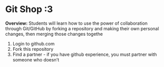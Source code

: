 # Git Shop :3
**__Overview:__**  Students will learn how to use the power of collaboration through Git/GitHub by forking a repository and making their own personal changes, then merging those changes togethe

1. Login to github.com
2. Fork this repository
3. Find a partner - if you have github experience, you must partner with someone who doesn’t
